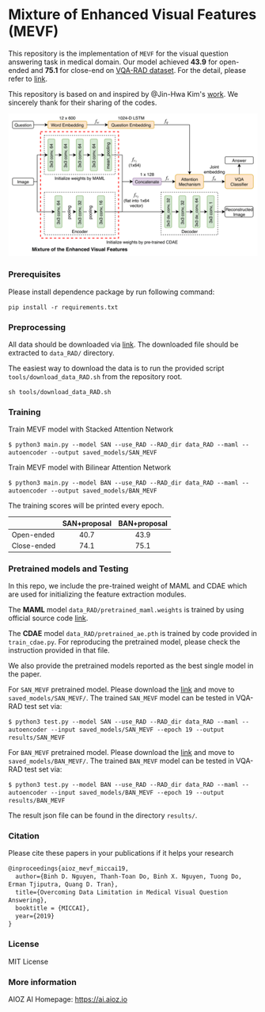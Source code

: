 # Mixture of Enhanced Visual Features (MEVF)

This repository is the implementation of `MEVF` for the visual question answering task in medical domain. Our model achieved **43.9** for open-ended and **75.1** for close-end on [VQA-RAD dataset](https://www.nature.com/articles/sdata2018251#data-citations). For the detail, please refer to [link](http://arxiv.xxx).

This repository is based on and inspired by @Jin-Hwa Kim's [work](https://github.com/jnhwkim/ban-vqa). We sincerely thank for their sharing of the codes.

![Overview of bilinear attention networks](misc/Medical_VQA_Framework.png)

### Prerequisites

Please install dependence package by run following command:
```
pip install -r requirements.txt
```

### Preprocessing

All data should be downloaded via [link](https://drive.google.com/file/d/1ZTZdrwt1Z2fHehQujYKpj1o9Hf0Jylr7/view?usp=sharing). The downloaded file should be extracted to `data_RAD/` directory.

The easiest way to download the data is to run the provided script `tools/download_data_RAD.sh` from the repository root.
```
sh tools/download_data_RAD.sh
```


### Training
Train MEVF model with Stacked Attention Network
```
$ python3 main.py --model SAN --use_RAD --RAD_dir data_RAD --maml --autoencoder --output saved_models/SAN_MEVF
```
Train MEVF model with Bilinear Attention Network
```
$ python3 main.py --model BAN --use_RAD --RAD_dir data_RAD --maml --autoencoder --output saved_models/BAN_MEVF
```
The training scores will be printed every epoch.

|             | SAN+proposal | BAN+proposal |
|-------------|:------------:|:------------:|
| Open-ended  |     40.7     |     43.9     |
| Close-ended |     74.1     |     75.1     |

### Pretrained models and Testing
In this repo, we include the pre-trained weight of MAML and CDAE which are used for initializing the feature extraction modules.

The **MAML** model `data_RAD/pretrained_maml.weights` is trained by using official source code [link](https://github.com/cbfinn/maml).

The **CDAE** model `data_RAD/pretrained_ae.pth` is trained by code provided in `train_cdae.py`. For reproducing the pretrained model, please check the instruction provided in that file.

We also provide the pretrained models reported as the best single model in the paper.

For `SAN_MEVF` pretrained model. Please download the [link](https://drive.google.com/file/d/1KyegpjwsPz20YTjhPCr78NXjJq74MFFY/view?usp=sharing) and move to `saved_models/SAN_MEVF/`. The trained `SAN_MEVF` model can be tested in VQA-RAD test set via:
```
$ python3 test.py --model SAN --use_RAD --RAD_dir data_RAD --maml --autoencoder --input saved_models/SAN_MEVF --epoch 19 --output results/SAN_MEVF
```
For `BAN_MEVF` pretrained model. Please download the [link](https://drive.google.com/file/d/1aJdbwSa5gZ1k5PeA44_JBnla5N5y0Ycj/view?usp=sharing) and move to `saved_models/BAN_MEVF/`. The trained `BAN_MEVF` model can be tested in VQA-RAD test set via:
```
$ python3 test.py --model BAN --use_RAD --RAD_dir data_RAD --maml --autoencoder --input saved_models/BAN_MEVF --epoch 19 --output results/BAN_MEVF
```
The result json file can be found in the directory `results/`.

### Citation

Please cite these papers in your publications if it helps your research

```
@inproceedings{aioz_mevf_miccai19,
  author={Binh D. Nguyen, Thanh-Toan Do, Binh X. Nguyen, Tuong Do, Erman Tjiputra, Quang D. Tran},
  title={Overcoming Data Limitation in Medical Visual Question Answering},
  booktitle = {MICCAI},
  year={2019}
}
```

### License

MIT License

### More information
AIOZ AI Homepage: https://ai.aioz.io
